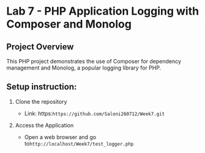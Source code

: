 # Lab 7 - PHP Application Logging with Composer and Monolog
 
## Project Overview
 
This PHP project demonstrates the use of Composer for dependency management and Monolog, a popular logging library for PHP.
 
## Setup instruction:
 
1. Clone the repository
   - Link: https:`https://github.com/Saloni260712/Week7.git`
 
2. Access the Application
   - Open a web browser and go to`http://localhost/Week7/test_logger.php`
